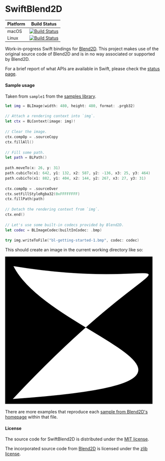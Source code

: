 # SwiftBlend2D

| Platform | Build Status |
|----------|--------|
| macOS    | [![Build Status](https://dev.azure.com/luiz-fs/swift-blend2d/_apis/build/status/LuizZak.swift-blend2d?branchName=master&jobName=macOS)](https://dev.azure.com/luiz-fs/swift-blend2d/_build/latest?definitionId=5&branchName=master) |
| Linux    | [![Build Status](https://dev.azure.com/luiz-fs/swift-blend2d/_apis/build/status/LuizZak.swift-blend2d?branchName=master&jobName=Linux)](https://dev.azure.com/luiz-fs/swift-blend2d/_build/latest?definitionId=5&branchName=master) |

Work-in-progress Swift bindings for [Blend2D](https://github.com/blend2d/blend2d). This project makes use of the original source code of Blend2D and is in no way associated or supported by Blend2D.

For a brief report of what APIs are available in Swift, please check the [status page](/Status.md).

#### Sample usage

Taken from `sample1` from the [samples library](Sources/SwiftBlend2DSample/Samples.swift).

```swift
let img = BLImage(width: 480, height: 480, format: .prgb32)

// Attach a rendering context into `img`.
let ctx = BLContext(image: img)!

// Clear the image.
ctx.compOp = .sourceCopy
ctx.fillAll()

// Fill some path.
let path = BLPath()

path.moveTo(x: 26, y: 31)
path.cubicTo(x1: 642, y1: 132, x2: 587, y2: -136, x3: 25, y3: 464)
path.cubicTo(x1: 882, y1: 404, x2: 144, y2: 267, x3: 27, y3: 31)

ctx.compOp = .sourceOver
ctx.setFillStyleRgba32(0xFFFFFFFF)
ctx.fillPath(path)

// Detach the rendering context from `img`.
ctx.end()

// Let's use some built-in codecs provided by Blend2D.
let codec = BLImageCodec(builtInCodec: .bmp)

try img.writeToFile("bl-getting-started-1.bmp", codec: codec)
```

This should create an image in the current working directory like so:

![Sample 1](bl-getting-started-1.png)

There are more examples that reproduce each [sample from Blend2D's homepage](https://blend2d.com/doc/getting-started.html) within that file.

#### License

The source code for SwiftBlend2D is distributed under the [MIT license](https://tldrlegal.com/license/mit-license).

The incorporated source code from [Blend2D](https://blend2d.com) is licensed under the [zlib license](https://tldrlegal.com/license/zlib-libpng-license-(zlib)).
